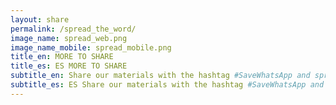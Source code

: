 ```yaml
---
layout: share
permalink: /spread_the_word/
image_name: spread_web.png
image_name_mobile: spread_mobile.png
title_en: MORE TO SHARE
title_es: ES MORE TO SHARE
subtitle_en: Share our materials with the hashtag #SaveWhatsApp and spread the word
subtitle_es: ES Share our materials with the hashtag #SaveWhatsApp and spread the word
---
```

